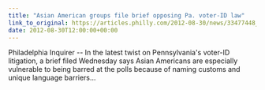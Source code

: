 ```yaml
---
title: "Asian American groups file brief opposing Pa. voter-ID law"
link_to_original: https://articles.philly.com/2012-08-30/news/33477448_1_voter-id-law-penndot-id-voter-rolls)  
date: 2012-08-30T12:00:00+00:00
---
```

  
Philadelphia Inquirer -- In the latest twist on Pennsylvania's voter-ID litigation, a brief filed Wednesday says Asian Americans are especially vulnerable to being barred at the polls because of naming customs and unique language barriers...



